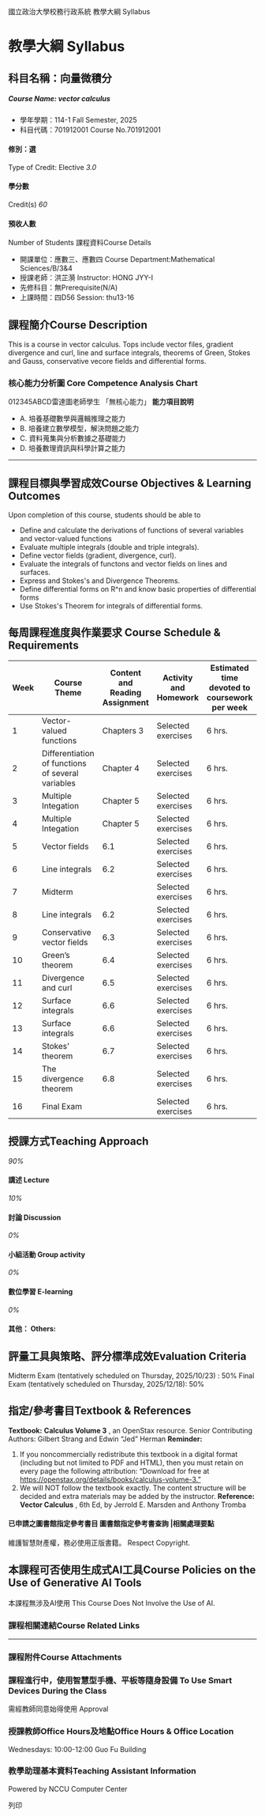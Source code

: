 國立政治大學校務行政系統 教學大綱 Syllabus
# 教學大綱 Syllabus
##  科目名稱：向量微積分
#####  Course Name: vector calculus
  * 學年學期：114-1 Fall Semester, 2025 
  * 科目代碼：701912001 Course No.701912001


#### 修別：選
Type of Credit: Elective 
_3.0_
#### 學分數
Credit(s)
_60_
#### 預收人數
Number of Students
課程資料Course Details
  * 開課單位：應數三、應數四 Course Department:Mathematical Sciences/B/3&4 
  * 授課老師：洪芷漪 Instructor: HONG JYY-I 
  * 先修科目：無Prerequisite(N/A)
  * 上課時間：四D56 Session: thu13-16 


##  課程簡介Course Description
This is a course in vector calculus. Tops include vector files, gradient divergence and curl, line and surface integrals, theorems of Green, Stokes and Gauss, conservative vecore fields and differential forms. 
###  核心能力分析圖 Core Competence Analysis Chart
012345ABCD雷達圖老師學生
「無核心能力」 
**能力項目說明**
  * A. 培養基礎數學與邏輯推理之能力
  * B. 培養建立數學模型，解決問題之能力
  * C. 資料蒐集與分析數據之基礎能力
  * D. 培養數理資訊與科學計算之能力


* * *
##  課程目標與學習成效Course Objectives & Learning Outcomes 
Upon completion of this course, students should be able to
  * Define and calculate the derivations of functions of several variables and vector-valued functions
  * Evaluate multiple integrals (double and triple integrals).
  * Define vector fields (gradient, divergence, curl).
  * Evaluate the integrals of functons and vector fields on lines and surfaces.
  * Express and Stokes's and Divergence Theorems.
  * Define differential forms on R^n and know basic properties of differential forms
  * Use Stokes's Theorem for integrals of differential forms.


##  每周課程進度與作業要求 Course Schedule & Requirements
Week |  Course Theme |  Content and Reading Assignment |  Activity and Homework |  Estimated time devoted to coursework per week  
---|---|---|---|---  
1 |  Vector-valued functions |  Chapters 3 |  Selected exercises |  6 hrs.  
2 |  Differentiation of functions of several variables |  Chapter 4 |  Selected exercises |  6 hrs.  
3 |  Multiple Integation |  Chapter 5 |  Selected exercises |  6 hrs.  
4 |  Multiple Integation |  Chapter 5 |  Selected exercises |  6 hrs.  
5 |  Vector fields |  6.1 |  Selected exercises |  6 hrs.  
6 |  Line integrals |  6.2 |  Selected exercises |  6 hrs.  
7 |  Midterm |  |  Selected exercises |  6 hrs.  
8 | Line integrals |  6.2 |  Selected exercises |  6 hrs.  
9 |  Conservative vector fields | 6.3 |  Selected exercises |  6 hrs.  
10 |  Green’s theorem |  6.4 |  Selected exercises |  6 hrs.  
11 |  Divergence and curl |  6.5 |  Selected exercises |  6 hrs.  
12 |  Surface integrals |  6.6 |  Selected exercises |  6 hrs.  
13 |  Surface integrals |  6.6 |  Selected exercises |  6 hrs.  
14 |  Stokes’ theorem |  6.7 |  Selected exercises |  6 hrs.  
15 |  The divergence theorem |  6.8 |  Selected exercises |  6 hrs.  
16 |  Final Exam |  |  Selected exercises |  6 hrs.  
##  授課方式Teaching Approach
_90%_
####  講述 Lecture
_10%_
####  討論 Discussion
_0%_
####  小組活動 Group activity
_0%_
####  數位學習 E-learning
_0%_
####  其他： Others:
##  評量工具與策略、評分標準成效Evaluation Criteria
Midterm Exam (tentatively scheduled on Thursday, 2025/10/23) : 50%
Final Exam (tentatively scheduled on Thursday, 2025/12/18): 50%
##  指定/參考書目Textbook & References
**Textbook:**
**Calculus Volume 3** , an OpenStax resource.
Senior Contributing Authors: Gilbert Strang and Edwin “Jed” Herman
**Reminder:**
1. If you noncommercially redistribute this textbook in a digital format (including but not limited to PDF and HTML), then you must retain on every page the following attribution: 
“Download for free at https://openstax.org/details/books/calculus-volume-3.” 
2. We will NOT follow the textbook exactly. The content structure will be decided and extra materials may be added by the instructor.
**Reference:**
**Vector Calculus** , 6th Ed, by Jerrold E. Marsden and Anthony Tromba
####  已申請之圖書館指定參考書目  圖書館指定參考書查詢 |相關處理要點
維護智慧財產權，務必使用正版書籍。 Respect Copyright.
##  本課程可否使用生成式AI工具Course Policies on the Use of Generative AI Tools
本課程無涉及AI使用 This Course Does Not Involve the Use of AI.
###  課程相關連結Course Related Links
* * *
###  課程附件Course Attachments
###  課程進行中，使用智慧型手機、平板等隨身設備 To Use Smart Devices During the Class
需經教師同意始得使用  Approval
###  授課教師Office Hours及地點Office Hours & Office Location
Wednesdays: 10:00-12:00
Guo Fu Building
###  教學助理基本資料Teaching Assistant Information
Powered by NCCU Computer Center
  
列印
